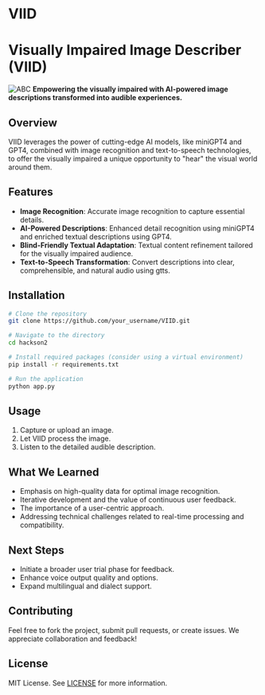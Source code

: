 # VIID
# Visually Impaired Image Describer (VIID)
![ABC](https://github.com/5418XR/ABC/assets/72371666/1cce9d2c-5b21-4f2d-9678-942a4f409131)
**Empowering the visually impaired with AI-powered image descriptions transformed into audible experiences.**

## Overview

VIID leverages the power of cutting-edge AI models, like miniGPT4 and GPT4, combined with image recognition and text-to-speech technologies, to offer the visually impaired a unique opportunity to "hear" the visual world around them.


## Features

- **Image Recognition**: Accurate image recognition to capture essential details.
- **AI-Powered Descriptions**: Enhanced detail recognition using miniGPT4 and enriched textual descriptions using GPT4.
- **Blind-Friendly Textual Adaptation**: Textual content refinement tailored for the visually impaired audience.
- **Text-to-Speech Transformation**: Convert descriptions into clear, comprehensible, and natural audio using gtts.

## Installation

```bash
# Clone the repository
git clone https://github.com/your_username/VIID.git

# Navigate to the directory
cd hackson2

# Install required packages (consider using a virtual environment)
pip install -r requirements.txt

# Run the application
python app.py
```
## Usage

1. Capture or upload an image.
2. Let VIID process the image.
3. Listen to the detailed audible description.

## What We Learned

- Emphasis on high-quality data for optimal image recognition.
- Iterative development and the value of continuous user feedback.
- The importance of a user-centric approach.
- Addressing technical challenges related to real-time processing and compatibility.


## Next Steps

- Initiate a broader user trial phase for feedback.
- Enhance voice output quality and options.
- Expand multilingual and dialect support.


## Contributing

Feel free to fork the project, submit pull requests, or create issues. We appreciate collaboration and feedback!

## License

MIT License. See [LICENSE](LICENSE) for more information.
